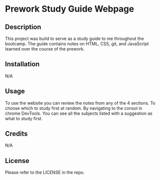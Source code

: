 # Prework Study Guide Webpage

## Description

This project was build to serve as a study guide to me throughout the bootcamp. The guide contains notes on HTML, CSS, git, and JavaScript learned over the course of the prework. 

## Installation

N/A

## Usage

To use the website you can review the notes from any of the 4 sections. To choose which to study first at random. By navigating to the consol in chrome DevTools. You can see all the subjects listed with a suggestion as what to study first.

## Credits

N/A

## License

Please refer to the LICENSE in the repo.
